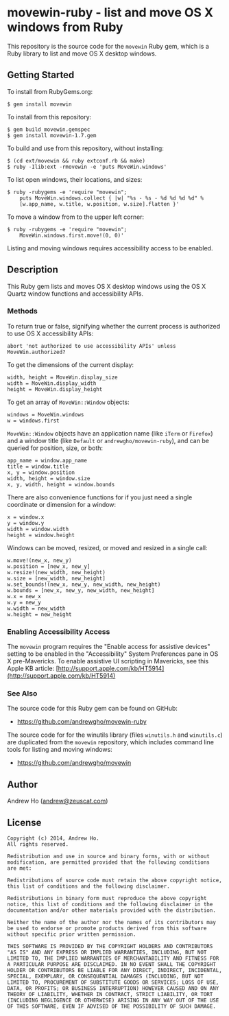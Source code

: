 movewin-ruby - list and move OS X windows from Ruby
===================================================

This repository is the source code for the `movewin` Ruby gem, which is
a Ruby library to list and move OS X desktop windows.

Getting Started
---------------

To install from RubyGems.org:

    $ gem install movewin

To install from this repository:

    $ gem build movewin.gemspec
    $ gem install movewin-1.7.gem

To build and use from this repository, without installing:

    $ (cd ext/movewin && ruby extconf.rb && make)
    $ ruby -Ilib:ext -rmovewin -e 'puts MoveWin.windows'

To list open windows, their locations, and sizes:

    $ ruby -rubygems -e 'require "movewin";
        puts MoveWin.windows.collect { |w| "%s - %s - %d %d %d %d" %
        [w.app_name, w.title, w.position, w.size].flatten }'

To move a window from to the upper left corner:

    $ ruby -rubygems -e 'require "movewin";
        MoveWin.windows.first.move!(0, 0)'

Listing and moving windows requires accessibility access to be enabled.

Description
-----------

This Ruby gem lists and moves OS X desktop windows using the OS X Quartz
window functions and accessibility APIs.

### Methods

To return true or false, signifying whether the current process is
authorized to use OS X accessibility APIs:

    abort 'not authorized to use accessibility APIs' unless MoveWin.authorized?

To get the dimensions of the current display:

    width, height = MoveWin.display_size
    width = MoveWin.display_width
    height = MoveWin.display_height

To get an array of `MoveWin::Window` objects:

    windows = MoveWin.windows
    w = windows.first

`MoveWin::Window` objects have an application name (like `iTerm` or
`Firefox`) and a window title (like `Default` or
`andrewgho/movewin-ruby`), and can be queried for position, size, or
both:

    app_name = window.app_name
    title = window.title
    x, y = window.position
    width, height = window.size
    x, y, width, height = window.bounds

There are also convenience functions for if you just need a single
coordinate or dimension for a window:

    x = window.x
    y = window.y
    width = window.width
    height = window.height

Windows can be moved, resized, or moved and resized in a single call:

    w.move!(new_x, new_y)
    w.position = [new_x, new_y]
    w.resize!(new_width, new_height)
    w.size = [new_width, new_height]
    w.set_bounds!(new_x, new_y, new_width, new_height)
    w.bounds = [new_x, new_y, new_width, new_height]
    w.x = new_x
    w.y = new_y
    w.width = new_width
    w.height = new_height

### Enabling Accessibility Access

The `movewin` program requires the "Enable access for assistive devices"
setting to be enabled in the "Accessibility" System Preferences pane in
OS X pre-Mavericks. To enable assistive UI scripting in Mavericks, see
this Apple KB article:
[http://support.apple.com/kb/HT5914](http://support.apple.com/kb/HT5914)

### See Also

The source code for this Ruby gem can be found on GitHub:

* https://github.com/andrewgho/movewin-ruby

The source code for for the winutils library (files `winutils.h` and
`winutils.c`) are duplicated from the `movewin` repository, which
includes command line tools for listing and moving windows:

* https://github.com/andrewgho/movewin

Author
------

Andrew Ho (<andrew@zeuscat.com>)

License
-------

    Copyright (c) 2014, Andrew Ho.
    All rights reserved.
    
    Redistribution and use in source and binary forms, with or without
    modification, are permitted provided that the following conditions
    are met:
    
    Redistributions of source code must retain the above copyright notice,
    this list of conditions and the following disclaimer.
    
    Redistributions in binary form must reproduce the above copyright
    notice, this list of conditions and the following disclaimer in the
    documentation and/or other materials provided with the distribution.
    
    Neither the name of the author nor the names of its contributors may
    be used to endorse or promote products derived from this software
    without specific prior written permission.
    
    THIS SOFTWARE IS PROVIDED BY THE COPYRIGHT HOLDERS AND CONTRIBUTORS
    "AS IS" AND ANY EXPRESS OR IMPLIED WARRANTIES, INCLUDING, BUT NOT
    LIMITED TO, THE IMPLIED WARRANTIES OF MERCHANTABILITY AND FITNESS FOR
    A PARTICULAR PURPOSE ARE DISCLAIMED. IN NO EVENT SHALL THE COPYRIGHT
    HOLDER OR CONTRIBUTORS BE LIABLE FOR ANY DIRECT, INDIRECT, INCIDENTAL,
    SPECIAL, EXEMPLARY, OR CONSEQUENTIAL DAMAGES (INCLUDING, BUT NOT
    LIMITED TO, PROCUREMENT OF SUBSTITUTE GOODS OR SERVICES; LOSS OF USE,
    DATA, OR PROFITS; OR BUSINESS INTERRUPTION) HOWEVER CAUSED AND ON ANY
    THEORY OF LIABILITY, WHETHER IN CONTRACT, STRICT LIABILITY, OR TORT
    (INCLUDING NEGLIGENCE OR OTHERWISE) ARISING IN ANY WAY OUT OF THE USE
    OF THIS SOFTWARE, EVEN IF ADVISED OF THE POSSIBILITY OF SUCH DAMAGE.
